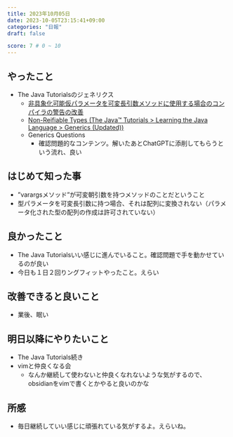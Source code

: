 ```yaml
---
title: 2023年10月05日
date: 2023-10-05T23:15:41+09:00
categories: "日報"
draft: false

score: 7 # 0 ~ 10
---
```


## やったこと

- The Java Tutorialsのジェネリクス
	- [非具象化可能仮パラメータを可変長引数メソッドに使用する場合のコンパイラの警告の改善](https://docs.oracle.com/javase/jp/7/technotes/guides/language/non-reifiable-varargs.html)
	- [Non-Reifiable Types (The Java™ Tutorials > Learning the Java Language > Generics (Updated))](https://docs.oracle.com/javase/tutorial/java/generics/nonReifiableVarargsType.html)
	- Generics Questions
		- 確認問題的なコンテンツ。解いたあとChatGPTに添削してもらうという流れ、良い

## はじめて知った事

- ”varargsメソッド”が可変朝引数を持つメソッドのことだということ
- 型パラメータを可変長引数に持つ場合、それは配列に変換されない（パラメータ化された型の配列の作成は許可されていない）
## 良かったこと

- The Java Tutorialsいい感じに進んでいること。確認問題で手を動かせているのが良い
- 今日も１日２回りングフィットやったこと。えらい

## 改善できると良いこと

- 業後、眠い

## 明日以降にやりたいこと

- The Java Tutorials続き
- vimと仲良くなる会
	- なんか継続して使わないと仲良くなれないような気がするので、obsidianをvimで書くとかやると良いのかな

## 所感
- 毎日継続していい感じに頑張れている気がするよ。えらいね。


